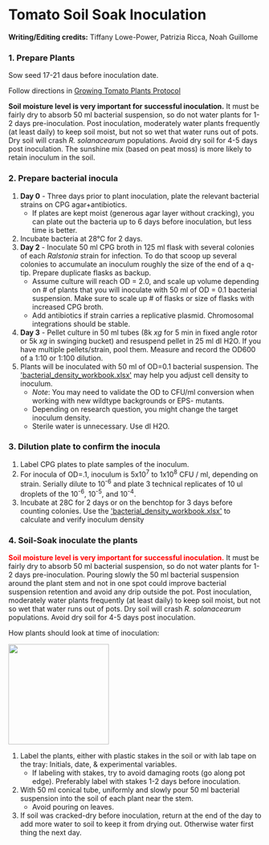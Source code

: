 # Tomato Soil Soak Inoculation

**Writing/Editing credits:** Tiffany Lowe-Power, Patrizia Ricca, Noah Guillome

### 1. Prepare Plants

Sow seed 17-21 daus before inoculation date. 

Follow directions in [Growing Tomato Plants Protocol](tomato_growth.md)

**Soil moisture level is very important for successful inoculation.** 
It must be fairly dry to absorb 50 ml bacterial suspension, so do not water plants for 1-2 days pre-inoculation.
Post inoculation, moderately water plants frequently (at least daily) to keep soil moist, but not so wet that water runs out of pots. Dry soil will crash *R. solanacearum* populations. 
Avoid dry soil for 4-5 days post inoculation. 
The sunshine mix (based on peat moss) is more likely to retain inoculum in the soil. 

### 2. Prepare bacterial inocula

1. **Day 0** - Three days prior to plant inoculation, plate the relevant bacterial strains on CPG agar+antibiotics.
    * If plates are kept moist (generous agar layer without cracking), you can plate out the bacteria up to 6 days before inoculation, but less time is better. 
1. Incubate bacteria at 28°C for 2 days.
1. **Day 2** - Inoculate 50 ml CPG broth in 125 ml flask with several colonies of each *Ralstonia* strain for infection. To do that scoop up several colonies to accumulate an inoculum roughly the size of the end of a q-tip. Prepare duplicate flasks as backup.
    * Assume culture will reach OD = 2.0, and scale up volume depending on # of plants that you will inoculate with 50 ml of OD = 0.1 bacterial suspension. 
    Make sure to scale up # of flasks or size of flasks with increased CPG broth.
    * Add antibiotics if strain carries a replicative plasmid. Chromosomal integrations should be stable. 
1. **Day 3** - Pellet culture in 50 ml tubes (8k *xg* for 5 min in fixed angle rotor or 5k *xg* in swinging bucket) and resuspend pellet in 25 ml dI H2O. If you have multiple pellets/strain, pool them.
Measure and record the OD600 of a 1:10 or 1:100 dilution. 
1. Plants will be inoculated with 50 ml of OD=0.1 bacterial suspension. 
The ['bacterial_density_workbook.xlsx'](https://github.com/lowepowerlab/protocols/tree/master/workbooks) may help you adjust cell density to inoculum. 
    * *Note*: You may need to validate the OD to CFU/ml conversion when working with new wildtype backgrounds or EPS- mutants. 
    * Depending on research question, you might change the target inoculum density.
    * Sterile water is unnecessary. 
    Use dI H2O. 

### 3. Dilution plate to confirm the inocula

1. Label CPG plates to plate samples of the inoculum. 
1. For inocula of OD=.1, inoculum is 5x10<sup>7</sup> to 1x10<sup>8</sup> CFU / ml, depending on strain. Serially dilute to 10<sup>-6</sup> and plate 3 technical replicates of 10 ul droplets of the 10<sup>-6</sup>, 10<sup>-5</sup>, and 10<sup>-4</sup>. 
1. Incubate at 28C for 2 days or on the benchtop for 3 days before counting colonies. 
Use the ['bacterial_density_workbook.xlsx'](https://github.com/lowepowerlab/protocols/tree/master/workbooks) to calculate and verify inoculum density    
### 4. Soil-Soak inoculate the plants

<font color='Red'>**Soil moisture level is very important for successful inoculation.**</font>
It must be fairly dry to absorb 50 ml bacterial suspension, so do not water plants for 1-2 days pre-inoculation. Pouring slowly the 50 ml bacterial suspension around the plant stem and not in one spot could improve bacterial suspension retention and avoid any drip outside the pot. 
Post inoculation, moderately water plants frequently (at least daily) to keep soil moist, but not so wet that water runs out of pots. 
Dry soil will crash *R. solanacearum* populations. 
Avoid dry soil for 4-5 days post inoculation. 

How plants should look at time of inoculation:

<img src="images/plants/tomato_21d.HEIC" height="200">

1. Label the plants, either with plastic stakes in the soil or with lab tape on the tray: Initials, date, & experimental variables.
    * If labeling with stakes, try to avoid damaging roots (go along pot edge). 
    Preferably label with stakes 1-2 days before inoculation.
1. With 50 ml conical tube, uniformly and slowly pour 50 ml bacterial suspension into the soil of each plant near the stem. 
    * Avoid pouring on leaves.
1. If soil was cracked-dry before inoculation, return at the end of the day to add more water to soil to keep it from drying out.
Otherwise water first thing the next day. 
